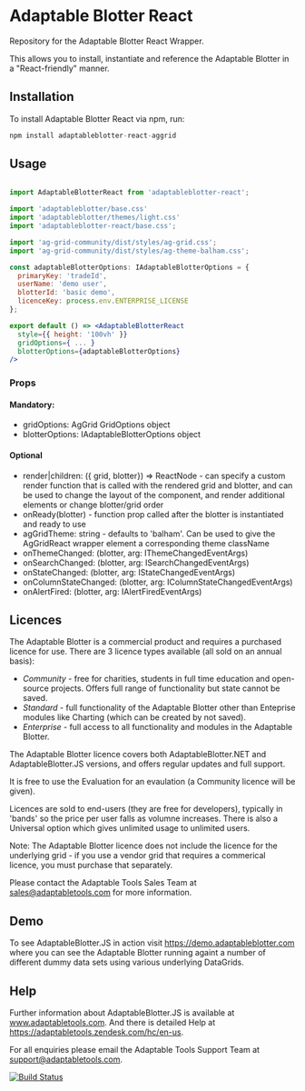 # Adaptable Blotter React

Repository for the Adaptable Blotter React Wrapper.

This allows you to install, instantiate and reference the Adaptable Blotter in a "React-friendly" manner.

## Installation

To install Adaptable Blotter React via npm, run:

```javascript
npm install adaptableblotter-react-aggrid
```

## Usage

```jsx

import AdaptableBlotterReact from 'adaptableblotter-react';

import 'adaptableblotter/base.css'
import 'adaptableblotter/themes/light.css'
import 'adaptableblotter-react/base.css';

import 'ag-grid-community/dist/styles/ag-grid.css';
import 'ag-grid-community/dist/styles/ag-theme-balham.css';

const adaptableBlotterOptions: IAdaptableBlotterOptions = {
  primaryKey: 'tradeId',
  userName: 'demo user',
  blotterId: 'basic demo',
  licenceKey: process.env.ENTERPRISE_LICENSE
};

export default () => <AdaptableBlotterReact
  style={{ height: '100vh' }}
  gridOptions={ ... }
  blotterOptions={adaptableBlotterOptions}
/>


```

### Props

#### Mandatory:

- gridOptions: AgGrid GridOptions object
- blotterOptions: IAdaptableBlotterOptions object

#### Optional

- render|children: ({ grid, blotter}) => ReactNode - can specify a custom render function that is called with the rendered grid and blotter, and can be used to change the layout of the component, and render additional elements or change blotter/grid order
- onReady(blotter) - function prop called after the blotter is instantiated and ready to use
- agGridTheme: string - defaults to 'balham'. Can be used to give the AgGridReact wrapper element a corresponding theme className
- onThemeChanged: (blotter, arg: IThemeChangedEventArgs)
- onSearchChanged: (blotter, arg: ISearchChangedEventArgs)
- onStateChanged: (blotter, arg: IStateChangedEventArgs)
- onColumnStateChanged: (blotter, arg: IColumnStateChangedEventArgs)
- onAlertFired: (blotter, arg: IAlertFiredEventArgs)

## Licences

The Adaptable Blotter is a commercial product and requires a purchased licence for use.
There are 3 licence types available (all sold on an annual basis):

- _Community_ - free for charities, students in full time education and open-source projects. Offers full range of functionality but state cannot be saved.
- _Standard_ - full functionality of the Adaptable Blotter other than Enteprise modules like Charting (which can be created by not saved).
- _Enterprise_ - full access to all functionality and modules in the Adaptable Blotter.

The Adaptable Blotter licence covers both AdaptableBlotter.NET and AdaptableBlotter.JS versions, and offers regular updates and full support.

It is free to use the Evaluation for an evaulation (a Community licence will be given).

Licences are sold to end-users (they are free for developers), typically in 'bands' so the price per user falls as volumne increases. There is also a Universal option which gives unlimited usage to unlimited users.

Note: The Adaptable Blotter licence does not include the licence for the underlying grid - if you use a vendor grid that requires a commerical licence, you must purchase that separately.

Please contact the Adaptable Tools Sales Team at sales@adaptabletools.com for more information.

## Demo

To see AdaptableBlotter.JS in action visit https://demo.adaptableblotter.com where you can see the Adaptable Blotter running againt a number of different dummy data sets using various underlying DataGrids.

## Help

Further information about AdaptableBlotter.JS is available at www.adaptabletools.com. And there is detailed Help at https://adaptabletools.zendesk.com/hc/en-us.

For all enquiries please email the Adaptable Tools Support Team at support@adaptabletools.com.

[![Build Status](https://travis-ci.org/JonnyAdaptableTools/adaptableblotter.svg?branch=master)](https://travis-ci.org/JonnyAdaptableTools/adaptableblotter)
